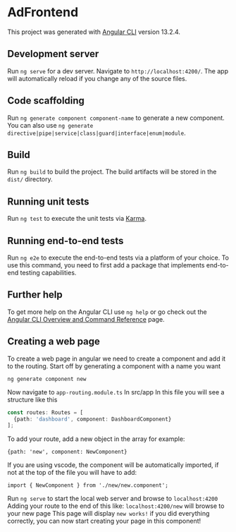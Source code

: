 # AdFrontend

This project was generated with [Angular CLI](https://github.com/angular/angular-cli) version 13.2.4.

## Development server

Run `ng serve` for a dev server. Navigate to `http://localhost:4200/`. The app will automatically reload if you change any of the source files.

## Code scaffolding

Run `ng generate component component-name` to generate a new component. You can also use `ng generate directive|pipe|service|class|guard|interface|enum|module`.

## Build

Run `ng build` to build the project. The build artifacts will be stored in the `dist/` directory.

## Running unit tests

Run `ng test` to execute the unit tests via [Karma](https://karma-runner.github.io).

## Running end-to-end tests

Run `ng e2e` to execute the end-to-end tests via a platform of your choice. To use this command, you need to first add a package that implements end-to-end testing capabilities.

## Further help

To get more help on the Angular CLI use `ng help` or go check out the [Angular CLI Overview and Command Reference](https://angular.io/cli) page.


## Creating a web page

To create a web page in angular we need to create a component and add it to the routing.
Start off by generating a component with a name you want

`ng generate component new`

Now navigate to `app-routing.module.ts` In src/app
In this file you will see a structure like this
```ts
const routes: Routes = [
  {path: 'dashboard', component: DashboardComponent}
];
```

To add your route, add a new object in the array for example:

`{path: 'new', component: NewComponent}`

If you are using vscode, the component will be automatically imported, if not at the top of the file you will have to add:

`import { NewComponent } from './new/new.component';`

Run `ng serve` to start the local web server and browse to `localhost:4200`
Adding your route to the end of this like: `localhost:4200/new` will browse to your new page
This page will display `new works!` if you did everything correctly, you can now start creating your page in this component!
